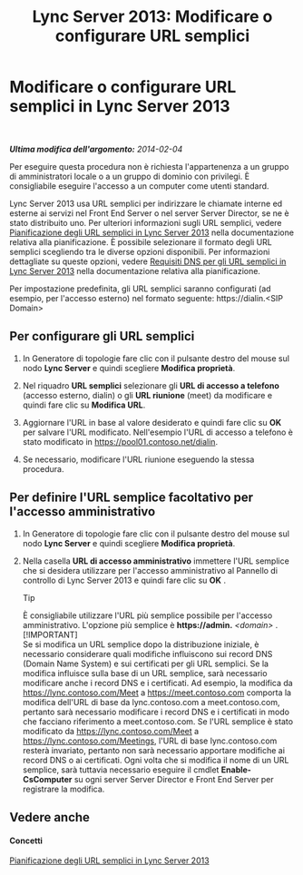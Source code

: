 ﻿---
title: 'Lync Server 2013: Modificare o configurare URL semplici'
TOCTitle: Modificare o configurare URL semplici
ms:assetid: 0008aeea-4ae9-4e36-83cd-ef7ff7b6e128
ms:mtpsurl: https://technet.microsoft.com/it-it/library/Gg398063(v=OCS.15)
ms:contentKeyID: 49299474
ms.date: 08/24/2015
mtps_version: v=OCS.15
ms.translationtype: HT
---

# Modificare o configurare URL semplici in Lync Server 2013

 

_**Ultima modifica dell'argomento:** 2014-02-04_

Per eseguire questa procedura non è richiesta l'appartenenza a un gruppo di amministratori locale o a un gruppo di dominio con privilegi. È consigliabile eseguire l'accesso a un computer come utenti standard.

Lync Server 2013 usa URL semplici per indirizzare le chiamate interne ed esterne ai servizi nel Front End Server o nel server Server Director, se ne è stato distribuito uno. Per ulteriori informazioni sugli URL semplici, vedere [Pianificazione degli URL semplici in Lync Server 2013](lync-server-2013-planning-for-simple-urls.md) nella documentazione relativa alla pianificazione. È possibile selezionare il formato degli URL semplici scegliendo tra le diverse opzioni disponibili. Per informazioni dettagliate su queste opzioni, vedere [Requisiti DNS per gli URL semplici in Lync Server 2013](lync-server-2013-dns-requirements-for-simple-urls.md) nella documentazione relativa alla pianificazione.

Per impostazione predefinita, gli URL semplici saranno configurati (ad esempio, per l'accesso esterno) nel formato seguente: https://dialin.\<SIP Domain\>

## Per configurare gli URL semplici

1.  In Generatore di topologie fare clic con il pulsante destro del mouse sul nodo **Lync Server** e quindi scegliere **Modifica proprietà**.

2.  Nel riquadro **URL semplici** selezionare gli **URL di accesso a telefono** (accesso esterno, dialin) o gli **URL riunione** (meet) da modificare e quindi fare clic su **Modifica URL**.

3.  Aggiornare l'URL in base al valore desiderato e quindi fare clic su **OK** per salvare l'URL modificato. Nell'esempio l'URL di accesso a telefono è stato modificato in https://pool01.contoso.net/dialin.

4.  Se necessario, modificare l'URL riunione eseguendo la stessa procedura.

## Per definire l'URL semplice facoltativo per l'accesso amministrativo

1.  In Generatore di topologie fare clic con il pulsante destro del mouse sul nodo **Lync Server** e quindi scegliere **Modifica proprietà**.

2.  Nella casella **URL di accesso amministrativo** immettere l'URL semplice che si desidera utilizzare per l'accesso amministrativo al Pannello di controllo di Lync Server 2013 e quindi fare clic su **OK** .
    
    > [!tip]  
    > È consigliabile utilizzare l'URL più semplice possibile per l'accesso amministrativo. L'opzione più semplice è <strong>https://admin.</strong> <em>&lt;domain&gt;</em> .    
    > [!IMPORTANT]  
    > Se si modifica un URL semplice dopo la distribuzione iniziale, è necessario considerare quali modifiche influiscono sui record DNS (Domain Name System) e sui certificati per gli URL semplici. Se la modifica influisce sulla base di un URL semplice, sarà necessario modificare anche i record DNS e i certificati. Ad esempio, la modifica da https://lync.contoso.com/Meet a https://meet.contoso.com comporta la modifica dell'URL di base da lync.contoso.com a meet.contoso.com, pertanto sarà necessario modificare i record DNS e i certificati in modo che facciano riferimento a meet.contoso.com. Se l'URL semplice è stato modificato da https://lync.contoso.com/Meet a https://lync.contoso.com/Meetings, l'URL di base lync.contoso.com resterà invariato, pertanto non sarà necessario apportare modifiche ai record DNS o ai certificati. Ogni volta che si modifica il nome di un URL semplice, sarà tuttavia necessario eseguire il cmdlet <strong>Enable-CsComputer</strong> su ogni server Server Director e Front End Server per registrare la modifica.

## Vedere anche

#### Concetti

[Pianificazione degli URL semplici in Lync Server 2013](lync-server-2013-planning-for-simple-urls.md)

